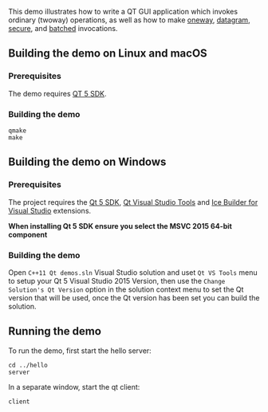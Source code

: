 This demo illustrates how to write a QT GUI application which invokes
ordinary (twoway) operations, as well as how to make [oneway][1],
[datagram][2], [secure][3], and [batched][4] invocations.

## Building the demo on Linux and macOS

### Prerequisites

The demo requires [QT 5 SDK][7].

### Building the demo

```
qmake
make
```

## Building the demo on Windows

### Prerequisites

The project requires the [Qt 5 SDK][7], [Qt Visual Studio Tools][5] and [Ice Builder for Visual
Studio][6] extensions.

**When installing Qt 5 SDK ensure you select the MSVC 2015 64-bit component**

### Building the demo

Open `C++11 Qt demos.sln` Visual Studio solution and uset `Qt VS Tools` menu to setup
your Qt 5 Visual Studio 2015 Version, then use the `Change Solution's Qt Version`
option in the solution context menu to set the Qt version that will be used, once the Qt version
has been set you can build the solution.

## Running the demo

To run the demo, first start the hello server:

```
cd ../hello
server
```

In a separate window, start the qt client:

```
client
```

[1]: https://doc.zeroc.com/ice/3.7/client-side-features/oneway-invocations
[2]: https://doc.zeroc.com/ice/3.7/client-side-features/datagram-invocations
[4]: https://doc.zeroc.com/ice/3.7/client-side-features/batched-invocations
[3]: https://doc.zeroc.com/ice/3.7/ice-plugins/icessl
[5]: https://marketplace.visualstudio.com/items?itemName=TheQtCompany.QtVisualStudioTools2015
[6]: https://github.com/zeroc-ice/ice-builder-visualstudio
[7]: https://www.qt.io/
